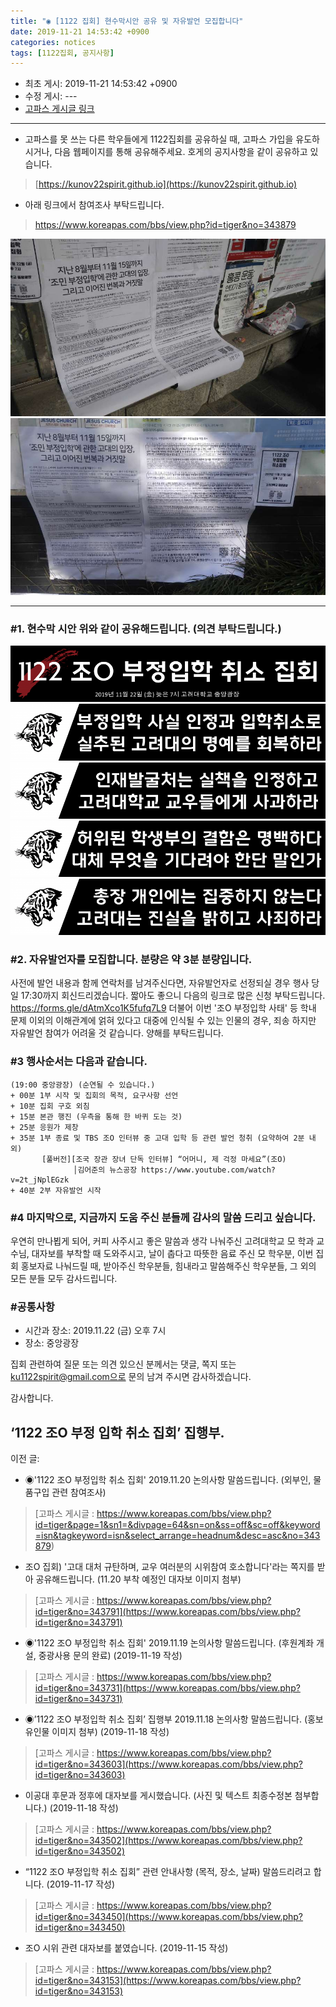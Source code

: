 ```yaml
---
title: "◉ [1122 집회] 현수막시안 공유 및 자유발언 모집합니다"
date: 2019-11-21 14:53:42 +0900
categories: notices
tags: [1122집회, 공지사항]
---
```

* 최초 게시: 2019-11-21 14:53:42 +0900
* 수정 게시: ---
* [고파스 게시글 링크](https://www.koreapas.com/bbs/view.php?id=tiger&page=1&sn1=&divpage=64&sn=off&ss=on&sc=on&select_arrange=headnum&desc=asc&no=343935)

---
* 고파스를 못 쓰는 다른 학우들에게 1122집회를 공유하실 때, 고파스 가입을 유도하시거나, 다음 웹페이지를 통해 공유해주세요. 호게의 공지사항을 같이 공유하고 있습니다.
 > [https://kunov22spirit.github.io](https://kunov22spirit.github.io)
* 아래 링크에서 참여조사 부탁드립니다. 
 > https://www.koreapas.com/bbs/view.php?id=tiger&no=343879


![](/asset/image/b06.jpg) 
![](/asset/image/b07.jpg) 


---


### #1. 현수막 시안 위와 같이 공유해드립니다. (의견 부탁드립니다.) 

![](/asset/image/b01.png) 
![](/asset/image/b02.png) 
![](/asset/image/b03.png) 
![](/asset/image/b04.png) 
![](/asset/image/b05.png) 




### #2. 자유발언자를 모집합니다. 분량은 약 3분 분량입니다. 
사전에 발언 내용과 함께 연락처를 남겨주신다면, 
자유발언자로 선정되실 경우 행사 당일 17:30까지 회신드리겠습니다. 
짧아도 좋으니 다음의 링크로 많은 신청 부탁드립니다. 
https://forms.gle/dAtmXco1K5fufq7L9
더불어 이번 '조O 부정입학 사태' 등 학내 문제 이외의 이해관계에 얽혀 있다고 대중에 인식될 수 있는 인물의 경우,
죄송
하지만 자유발언 참여가 어려울 것 같습니다. 양해를 부탁드립니다. 



### #3 행사순서는 다음과 같습니다. 

```
(19:00 중앙광장) (순연될 수 있습니다.) 
+ 00분 1부 시작 및 집회의 목적, 요구사항 선언 
+ 10분 집회 구호 외침 
+ 15분 본관 행진 (우측을 통해 한 바퀴 도는 것)
+ 25분 응원가 제창 
+ 35분 1부 종료 및 TBS 조O 인터뷰 중 고대 입학 등 관련 발언 청취 (요약하여 2분 내외) 
       [풀버전][조국 장관 장녀 단독 인터뷰] “어머니, 제 걱정 마세요”(조O)
              │김어준의 뉴스공장 https://www.youtube.com/watch?v=2t_jNplEGzk
+ 40분 2부 자유발언 시작

```


### #4 마지막으로, 지금까지 도움 주신 분들께 감사의 말씀 드리고 싶습니다.
우연히 만나뵙게 되어, 커피 사주시고 좋은 말씀과 생각 나눠주신 고려대학교 모 학과 교수님, 
대자보를 부착할 때 도와주시고, 날이 춥다고 따뜻한 음료 주신 모 학우분, 
이번 집회 홍보자료 나눠드릴 때, 받아주신 학우분들, 힘내라고 말씀해주신 학우분들,
그 외의 모든 분들 모두 감사드립니다.






### #공통사항 
* 시간과 장소: 2019.11.22 (금) 오후 7시 
* 장소: 중앙광장

집회 관련하여 질문 또는 의견 있으신 분께서는 댓글, 쪽지 또는
ku1122spirit@gmail.com으로 문의 남겨 주시면 감사하겠습니다.



감사합니다.

‘1122 조O 부정 입학 취소 집회’ 집행부.
----



이전 글:


* ◉'1122 조O 부정입학 취소 집회' 2019.11.20 논의사항 말씀드립니다. (외부인, 물품구입 관련 참여조사) 
> [고파스 게시글 : https://www.koreapas.com/bbs/view.php?id=tiger&page=1&sn1=&divpage=64&sn=on&ss=off&sc=off&keyword=isn&tagkeyword=isn&select_arrange=headnum&desc=asc&no=343879)

* 조O 집회) '고대 대처 규탄하며, 교우 여러분의 시위참여 호소합니다'라는 쪽지를 받아 공유해드립니다. (11.20 부착 예정인 대자보 이미지 첨부)
> [고파스 게시글 : https://www.koreapas.com/bbs/view.php?id=tiger&no=343791](https://www.koreapas.com/bbs/view.php?id=tiger&no=343791)

* ◉'1122 조O 부정입학 취소 집회' 2019.11.19 논의사항 말씀드립니다. (후원계좌 개설, 중광사용 문의 완료) (2019-11-19 작성)
> [고파스 게시글 : https://www.koreapas.com/bbs/view.php?id=tiger&no=343731](https://www.koreapas.com/bbs/view.php?id=tiger&no=343731)

* ◉’1122 조O 부정입학 취소 집회’ 집행부 2019.11.18 논의사항 말씀드립니다. (홍보 유인물 이미지 첨부) (2019-11-18 작성)
> [고파스 게시글 : https://www.koreapas.com/bbs/view.php?id=tiger&no=343603](https://www.koreapas.com/bbs/view.php?id=tiger&no=343603)

* 이공대 후문과 정후에 대자보를 게시했습니다. (사진 및 텍스트 최종수정본 첨부합니다.) (2019-11-18 작성)
> [고파스 게시글 : https://www.koreapas.com/bbs/view.php?id=tiger&no=343502](https://www.koreapas.com/bbs/view.php?id=tiger&no=343502)

* “1122 조O 부정입학 취소 집회” 관련 안내사항 (목적, 장소, 날짜) 말씀드리려고 합니다. (2019-11-17 작성)
> [고파스 게시글 : https://www.koreapas.com/bbs/view.php?id=tiger&no=343450](https://www.koreapas.com/bbs/view.php?id=tiger&no=343450)

* 조O 시위 관련 대자보를 붙였습니다. (2019-11-15 작성)
> [고파스 게시글 : https://www.koreapas.com/bbs/view.php?id=tiger&no=343153](https://www.koreapas.com/bbs/view.php?id=tiger&no=343153)
